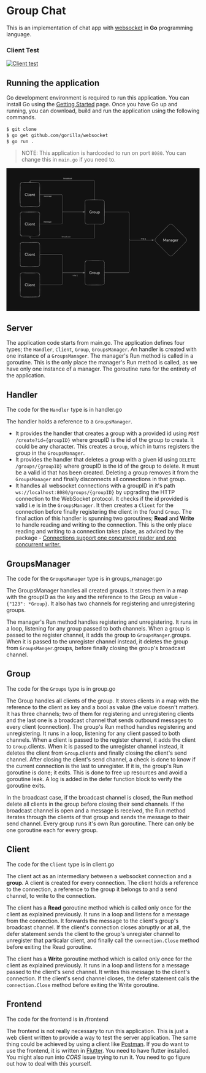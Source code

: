# Group Chat

This is an implementation of chat app with [websocket](https://pkg.go.dev/github.com/gorilla/websocket) in **Go** programming language.

### Client Test
[![Client test](https://img.youtube.com/vi/Mu-GBy0S4do/0.jpg)](https://www.youtube.com/watch?v=Mu-GBy0S4do)

## Running the application
Go development environment is required to run this application. You can install Go using the [Getting Started](https://go.dev/learn/) page.
Once you have Go up and running, you can download, build and run the application using the following commands.

```
$ git clone 
$ go get github.com/gorilla/websocket
$ go run .
```

> NOTE: This application is hardcoded to run on port `8080`. You can change this in `main.go` if you need to.

![App flow](./flow.png)

## Server
The application code starts from main.go.
The application defines four types; the `Handler`, `Client`, `Group`, `GroupsManager`. An handler is created with one instance of a `GroupsManager`. The manager's Run method is called in a goroutine. This is the only place the manager's Run method is called, as we have only one instance of a manager. The goroutine runs for the entirety of the application.

## Handler
The code for the `Handler` type is in handler.go

The handler holds a reference to a `GroupsManager`. 
- It provides the handler that creates a group with a provided id using `POST /create?id={groupID}` where groupID is the id of the group to create. It could be any character. This creates a `Group`, which in turns registers the group in the `GroupsManager`.
- It provides the handler that deletes a group with a given id using `DELETE /groups/{groupID}` where groupID is the id of the group to delete. It must be a valid id that has been created. Deleting a group removes it from the `GroupsManager` and finally disconnects all connections in that group.
- It handles all websocket connections with a groupID in it's path `ws://localhost:8080/groups/{groupID}` by upgrading the HTTP connection to the WebSocket protocol. It checks if the id provided is valid i.e is in the `GroupsManager`. It then creates a `Client` for the connection before finally registering the client in the found `Group`. The final action of this handler is spunning two goroutines; **Read** and **Write** to handle reading and writing to the connection. This is the only place reading and writing to a connection takes place, as adviced by the package - [Connections support one concurrent reader and one concurrent writer.](https://pkg.go.dev/github.com/gorilla/websocket?utm_source=godoc#hdr-Concurrency)

## GroupsManager
The code for the `GroupsManager` type is in groups_manager.go

The GroupsManager handles all created groups. It stores them in a map with the groupID as the key and the reference to the Group as value - `{"123": *Group}`. It also has two channels for registering and unregistering groups.

The manager's Run method handles registering and unregistering. It runs in a loop, listening for any group passed to both channels. When a group is passed to the register channel, it adds the group to `GroupsManger`.groups. When it is passed to the unregister channel instead, it deletes the group from `GroupsManger`.groups, before finally closing the group's broadcast channel. 

## Group
The code for the `Groups` type is in group.go

The Group handles all clients of the group. It stores clients in a map with the reference to the client as key and a bool as value (the value doesn't matter). It has three channels; two of them for registering and unregistering clients and the last one is a broadcast channel that sends outbound messages to every client (connection).
The group's Run method handles registering and unregistering. It runs in a loop, listening for any client passed to both channels. When a client is passed to the register channel, it adds the client to `Group`.clients. When it is passed to the unregister channel instead, it deletes the client from `Group`.clients and finally closing the client's send channel. After closing the client's send channel, a check is done to know if the current connection is the last to unregister. If it is, the group's Run goroutine is done; it exits. This is done to free up resources and avoid a goroutine leak. A log is added in the defer function block to verify the goroutine exits. 

In the broadcast case, if the broadcast channel is closed, the Run method delete all clients in the group before closing their send channels. If the broadcast channel is open and a message is received, the Run method iterates through the clients of that group and sends the message to their send channel.
Every group runs it's own Run goroutine. There can only be one goroutine each for every group.

## Client
The code for the `Client` type is in client.go

The client act as an intermediary between a websocket connection and a **group**. A client is created for every connection. The client holds a reference to the connection, a reference to the group it belongs to and a send channel, to write to the connection.

The client has a **Read** goroutine method which is called only once for the client as explained previously. It runs in a loop and listens for a message from the connection. It forwards the message to the client's group's broadcast channel. If the client's connection closes abruptly or at all, the defer statement sends the client to the group's unregister channel to unregister that particalar client, and finally call the `connection.Close` method before exiting the Read goroutine.

The client has a **Write** goroutine method which is called only once for the client as explained previously. It runs in a loop and listens for a message passed to the client's send channel. It writes this message to the client's connection. If the client's send channel closes, the defer statement calls the `connection.Close` method before exiting the Write goroutine.

## Frontend
The code for the frontend is in  /frontend

The frontend is not really necessary to run this application. This is just a web client written to provide a way to test the server application. The same thing could be achieved by using a client like [Postman](https://www.postman.com/). 
If you do want to use the frontend, it is written in [Flutter](https://flutter.dev/). You need to have flutter installed. You might also run into *CORS* issue trying to run it. You need to go figure out how to deal with this yourself.
